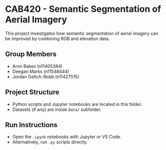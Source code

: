 # CAB420 - Semantic Segmentation of Aerial Imagery

This project investigates how semantic segmentation of aerial imagery can be improved by combining RGB and elevation data.

## Group Members
- Aron Bakes (n11405384)
- Deegan Marks (n11548444)
- Jordan Geltch-Robb (n11427515)

## Project Structure
- Python scripts and Jupyter notebooks are located in this folder.
- Datasets (if any) are inside `Data/` subfolder.

## Run Instructions
- Open the `.ipynb` notebooks with Jupyter or VS Code.
- Alternatively, run `.py` scripts directly.
